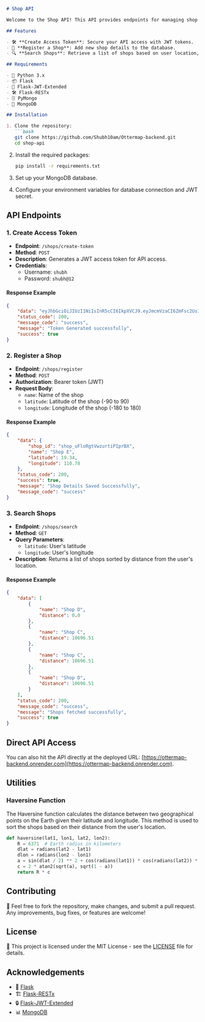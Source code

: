 
```markdown
# Shop API

Welcome to the Shop API! This API provides endpoints for managing shop details, including registration, token creation, and searching for shops based on geographical location. The API uses Flask, Flask-RESTx, and MongoDB as the database.

## Features

- 🛠️ **Create Access Token**: Secure your API access with JWT tokens.
- 🏪 **Register a Shop**: Add new shop details to the database.
- 🔍 **Search Shops**: Retrieve a list of shops based on user location, sorted by distance.

## Requirements

- 🐍 Python 3.x
- 📦 Flask
- 🔑 Flask-JWT-Extended
- 🛠️ Flask-RESTx
- 🗄️ PyMongo
- 🐘 MongoDB

## Installation

1. Clone the repository:
   ```bash
   git clone https://github.com/Shubh10am/Ottermap-backend.git
   cd shop-api
   ```

2. Install the required packages:
   ```bash
   pip install -r requirements.txt
   ```

3. Set up your MongoDB database.

4. Configure your environment variables for database connection and JWT secret.

## API Endpoints

### 1. Create Access Token

- **Endpoint**: `/shops/create-token`
- **Method**: `POST`
- **Description**: Generates a JWT access token for API access.
- **Credentials**: 
  - Username: `shubh`
  - Password: `shubh@12`

#### Response Example
```json
{
    "data": "eyJhbGciOiJIUzI1NiIsInR5cCI6IkpXVCJ9.eyJmcmVzaCI6ZmFsc2UsImlhdCI6MTcyOTI3MzE1NiwianRpIjoiNTkzODNiNzItMzI0Yy00ODRlLWEwZmUtY2U4ZGJkMDEzNDY2IiwidHlwZSI6ImFjY2VzcyIsImlkZW50aXR5Ijoic2h1YmgiLCJuYmYiOjE3MjkyNzMxNTYsImV4cCI6MTcyOTI3NDA1Nn0.hMSU5uDnCDFvjx6R82QjgBr7tZKieVEt4mmajCIQ7IE",
    "status_code": 200,
    "message_code": "success",
    "message": "Token Generated successfully",
    "success": true
}
```

### 2. Register a Shop

- **Endpoint**: `/shops/register`
- **Method**: `POST`
- **Authorization**: Bearer token (JWT)
- **Request Body**:
  - `name`: Name of the shop
  - `latitude`: Latitude of the shop (-90 to 90)
  - `longitude`: Longitude of the shop (-180 to 180)

#### Response Example
```json
{
    "data": {
        "shop_id": "shop_uFloRgtVwzurtiPIprBX",
        "name": "Shop E",
        "latitude": 19.34,
        "longitude": 110.78
    },
    "status_code": 200,
    "success": true,
    "message": "Shop Details Saved Successfully",
    "message_code": "success"
}
```

### 3. Search Shops

- **Endpoint**: `/shops/search`
- **Method**: `GET`
- **Query Parameters**:
  - `latitude`: User's latitude
  - `longitude`: User's longitude
- **Description**: Returns a list of shops sorted by distance from the user's location.

#### Response Example
```json
{
    "data": [
        {
            "name": "Shop D",
            "distance": 0.0
        },
        {
            "name": "Shop C",
            "distance": 10696.51
        },
        {
            "name": "Shop C",
            "distance": 10696.51
        },
        {
            "name": "Shop D",
            "distance": 10696.51
        }
    ],
    "status_code": 200,
    "message_code": "success",
    "message": "Shops fetched successfully",
    "success": true
}
```

## Direct API Access

You can also hit the API directly at the deployed URL: [https://ottermap-backend.onrender.com](https://ottermap-backend.onrender.com).

## Utilities

### Haversine Function

The Haversine function calculates the distance between two geographical points on the Earth given their latitude and longitude. This method is used to sort the shops based on their distance from the user's location.

```python
def haversine(lat1, lon1, lat2, lon2):
    R = 6371  # Earth radius in kilometers
    dlat = radians(lat2 - lat1)
    dlon = radians(lon2 - lon1)
    a = sin(dlat / 2) ** 2 + cos(radians(lat1)) * cos(radians(lat2)) * sin(dlon / 2) ** 2
    c = 2 * atan2(sqrt(a), sqrt(1 - a))
    return R * c
```

## Contributing

🤝 Feel free to fork the repository, make changes, and submit a pull request. Any improvements, bug fixes, or features are welcome!

## License

📜 This project is licensed under the MIT License - see the [LICENSE](LICENSE) file for details.

## Acknowledgements

- 🍔 [Flask](https://flask.palletsprojects.com/)
- 🏗️ [Flask-RESTx](https://flask-restx.readthedocs.io/)
- 🔒 [Flask-JWT-Extended](https://flask-jwt-extended.readthedocs.io/)
- 📊 [MongoDB](https://www.mongodb.com/)
```
